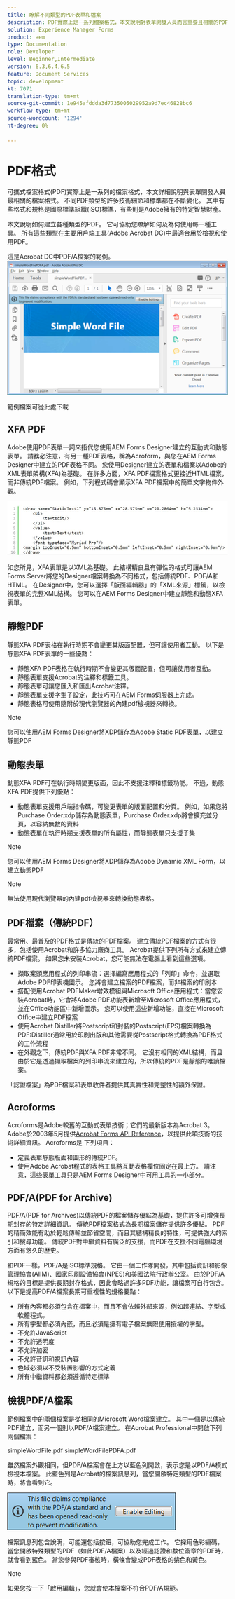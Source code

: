 ```yaml
---
title: 瞭解不同類型的PDF表單和檔案
description: PDF實際上是一系列檔案格式，本文說明對表單開發人員而言重要且相關的PDF類型。
solution: Experience Manager Forms
product: aem
type: Documentation
role: Developer
level: Beginner,Intermediate
version: 6.3,6.4,6.5
feature: Document Services
topic: development
kt: 7071
translation-type: tm+mt
source-git-commit: 1e945afddda3d7735005029952a9d7ec46828bc6
workflow-type: tm+mt
source-wordcount: '1294'
ht-degree: 0%

---
```



# PDF格式

可攜式檔案格式(PDF)實際上是一系列的檔案格式，本文詳細說明與表單開發人員最相關的檔案格式。 不同PDF類型的許多技術細節和標準都在不斷變化。 其中有些格式和規格是國際標準組織(ISO)標準，有些則是Adobe擁有的特定智慧財產。

本文說明如何建立各種類型的PDF。 它可協助您瞭解如何及為何使用每一種工具。 所有這些類型在主要用戶端工具(Adobe Acrobat DC)中最適合用於檢視和使用PDF。

這是Acrobat DC中PDF/A檔案的範例。
![pdfa](assets/pdfa-file-in-acrobat.png)

範例檔案可從此處下載[](assets/pdf-file-types.zip)

## XFA PDF

Adobe使用PDF表單一詞來指代您使用AEM Forms Designer建立的互動式和動態表單。 請務必注意，有另一種PDF表格，稱為Acroform，與您在AEM Forms Designer中建立的PDF表格不同。 您使用Designer建立的表單和檔案以Adobe的XML表單架構(XFA)為基礎。 在許多方面，XFA PDF檔案格式更接近HTML檔案，而非傳統PDF檔案。 例如，下列程式碼會顯示XFA PDF檔案中的簡單文字物件外觀。

![文本欄位](assets/text-field.JPG)

如您所見，XFA表單是以XML為基礎。 此結構精良且有彈性的格式可讓AEM Forms Server將您的Designer檔案轉換為不同格式，包括傳統PDF、PDF/A和HTML。 在Designer中，您可以選擇「版面編輯器」的「XML來源」標籤，以檢視表單的完整XML結構。 您可以在AEM Forms Designer中建立靜態和動態XFA表單。

## 靜態PDF

靜態XFA PDF表格在執行時期不會變更其版面配置，但可讓使用者互動。 以下是靜態XFA PDF表單的一些優點：

* 靜態XFA PDF表格在執行時期不會變更其版面配置，但可讓使用者互動。
* 靜態表單支援Acrobat的注釋和標籤工具。
* 靜態表單可讓您匯入和匯出Acrobat注釋。
* 靜態表單支援字型子設定，此技巧可在AEM Forms伺服器上完成。
* 靜態表格可使用隨附於現代瀏覽器的內建pdf檢視器來轉換。

>[!NOTE]
> 您可以使用AEM Forms Designer將XDP儲存為Adobe Static PDF表單，以建立靜態PDF

## 動態表單

動態XFA PDF可在執行時期變更版面，因此不支援注釋和標籤功能。 不過，動態XFA PDF提供下列優點：

* 動態表單支援用戶端指令碼，可變更表單的版面配置和分頁。 例如，如果您將Purchase Order.xdp儲存為動態表單，Purchase Order.xdp將會擴充並分頁，以容納無數的資料
* 動態表單在執行時期支援表單的所有屬性，而靜態表單只支援子集


>[!NOTE]
> 您可以使用AEM Forms Designer將XDP儲存為Adobe Dynamic XML Form，以建立動態PDF

>[!NOTE]
> 無法使用現代瀏覽器的內建pdf檢視器來轉換動態表格。


## PDF檔案（傳統PDF）

最常用、最普及的PDF格式是傳統的PDF檔案。 建立傳統PDF檔案的方式有很多，包括使用Acrobat和許多協力廠商工具。 Acrobat提供下列所有方式來建立傳統PDF檔案。 如果您未安裝Acrobat，您可能無法在電腦上看到這些選項。

* 擷取案頭應用程式的列印串流：選擇編寫應用程式的「列印」命令，並選取Adobe PDF印表機圖示。 您將會建立檔案的PDF檔案，而非檔案的印刷本
* 搭配使用Acrobat PDFMaker增效模組與Microsoft Office應用程式：當您安裝Acrobat時，它會將Adobe PDF功能表新增至Microsoft Office應用程式，並在Office功能區中新增圖示。 您可以使用這些新增功能，直接在Microsoft Office中建立PDF檔案
* 使用Acrobat Distiller將Postscript和封裝的Postscript(EPS)檔案轉換為PDF:Distiller通常用於印刷出版和其他需要從Postscript格式轉換為PDF格式的工作流程
* 在外觀之下，傳統PDF與XFA PDF非常不同。 它沒有相同的XML結構，而且由於它是透過擷取檔案的列印串流來建立的，所以傳統的PDF是靜態的唯讀檔案。

「認證檔案」為PDF檔案和表單收件者提供其真實性和完整性的額外保證。

## Acroforms

Acroforms是Adobe較舊的互動式表單技術；它們的最新版本為Acrobat 3。 Adobe於2003年5月提供[Acrobat Forms API Reference](assets/FormsAPIReference.pdf)，以提供此項技術的技術詳細資訊。 Acroforms是
下列項目：

* 定義表單靜態版面和圖形的傳統PDF。
* 使用Adobe Acrobat程式的表格工具將互動表格欄位固定在最上方。 請注意，這些表單工具只是AEM Forms Designer中可用工具的一小部分。

## PDF/A(PDF for Archive)

PDF/A(PDF for Archives)以傳統PDF的檔案儲存優點為基礎，提供許多可增強長期封存的特定詳細資訊。 傳統PDF檔案格式為長期檔案儲存提供許多優點。 PDF的精簡效能有助於輕鬆傳輸並節省空間，而且其結構精良的特性，可提供強大的索引和搜尋功能。 傳統PDF對中繼資料有廣泛的支援，而PDF在支援不同電腦環境方面有悠久的歷史。

和PDF一樣，PDF/A是ISO標準規格。 它由一個工作隊開發，其中包括資訊和影像管理協會(AIIM)、國家印刷設備協會(NPES)和美國法院行政辦公室。 由於PDF/A規格的目標是提供長期封存格式，因此會略過許多PDF功能，讓檔案可自行包含。 以下是提高PDF/A檔案長期可重複性的規格要點：

* 所有內容都必須包含在檔案中，而且不會依賴外部來源，例如超連結、字型或軟體程式。
* 所有字型都必須內嵌，而且必須是擁有電子檔案無限使用授權的字型。
* 不允許JavaScript
* 不允許透明度
* 不允許加密
* 不允許音訊和視訊內容
* 色域必須以不受裝置影響的方式定義
* 所有中繼資料都必須遵循特定標準

## 檢視PDF/A檔案

範例檔案中的兩個檔案是從相同的Microsoft Word檔案建立。 其中一個是以傳統PDF建立，而另一個則以PDF/A檔案建立。 在Acrobat Professional中開啟下列兩個檔案：

simpleWordFile.pdf
simpleWordFilePDFA.pdf

雖然檔案外觀相同，但PDF/A檔案會在上方以藍色列開啟，表示您是以PDF/A模式檢視本檔案。 此藍色列是Acrobat的檔案訊息列，當您開啟特定類型的PDF檔案時，將會看到它。

![pdf-img](assets/pdfa-message.png)

檔案訊息列包含說明，可能還包括按鈕，可協助您完成工作。 它採用色彩編碼，當您開啟特殊類型的PDF（如此PDF/A檔案）以及經過認證和數位簽章的PDF時，就會看到藍色。 當您參與PDF審核時，橫條會變成PDF表格的紫色和黃色。

>[!NOTE]
> 如果您按一下「啟用編輯」，您就會使本檔案不符合PDF/A規範。




